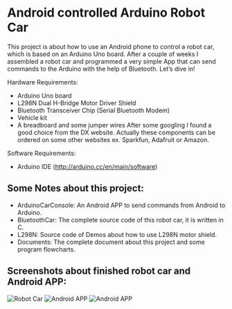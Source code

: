 # Android controlled Arduino Robot Car

This project is about how to use an Android phone to control a robot car, which is based on an Arduino Uno board. After a couple of weeks I assembled a robot car and programmed a very simple App that can send commands to the Arduino with the help of Bluetooth. Let’s dive in!

Hardware Requirements:
*	Arduino Uno board
*	L298N Dual H-Bridge Motor Driver Shield
*	Bluetooth Transceiver Chip (Serial Bluetooth Modem)
*	Vehicle kit
*	A breadboard and some jumper wires
After some googling I found a good choice from the DX website. Actually these components can be ordered on some other websites ex. Sparkfun, Adafruit or Amazon.

Software Requirements: 
*	Arduino IDE (http://arduino.cc/en/main/software)

## Some Notes about this project:
* ArduinoCarConsole: An Android APP to send commands from Android to Arduino.
* BluetoothCar: The complete source code of this robot car, it is written in C.
* L298N: Source code of Demos about how to use L298N motor shield.
* Documents: The complete document about this project and some program flowcharts.

## Screenshots about finished robot car and Android APP:
![Robot Car](https://github.com/jiehou/ArduinoRobotCar/tree/master/Images/ArduinoRobotCar.jpg)
![Android APP](https://github.com/jiehou/ArduinoRobotCar/tree/master/Images/APP-01.png)
![Android APP](https://github.com/jiehou/ArduinoRobotCar/tree/master/Images/APP-02.png)

